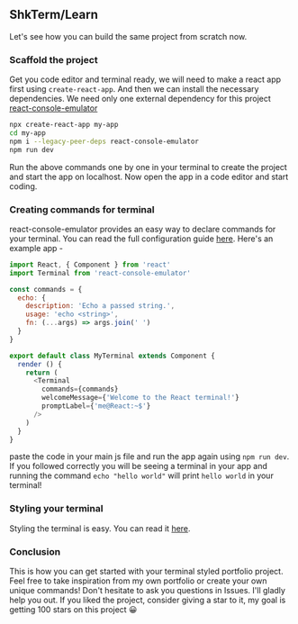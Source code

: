 ## ShkTerm/Learn
Let's see how you can build the same project from scratch now.

### Scaffold the project
Get you code editor and terminal ready, we will need to make a react app first using `create-react-app`. And then we can install the necessary dependencies. We need only one external dependency for this project [react-console-emulator]()
```bash
npx create-react-app my-app
cd my-app
npm i --legacy-peer-deps react-console-emulator
npm run dev
```
Run the above commands one by one in your terminal to create the project and start the app on localhost. Now open the app in a code editor and start coding.

### Creating commands for terminal
react-console-emulator provides an easy way to declare commands for your terminal. You can read the full configuration guide [here](https://github.com/linuswillner/react-console-emulator/blob/master/docs/CONFIG.md).
Here's an example app -
```js
import React, { Component } from 'react'
import Terminal from 'react-console-emulator'

const commands = {
  echo: {
    description: 'Echo a passed string.',
    usage: 'echo <string>',
    fn: (...args) => args.join(' ')
  }
}

export default class MyTerminal extends Component {
  render () {
    return (
      <Terminal
        commands={commands}
        welcomeMessage={'Welcome to the React terminal!'}
        promptLabel={'me@React:~$'}
      />
    )
  }
}
```
paste the code in your main js file and run the app again using `npm run dev`. If you followed correctly you will be seeing a terminal in your app and running the command `echo "hello world"` will print `hello world` in your terminal! 

### Styling your terminal
Styling the terminal is easy. You can read it [here](https://github.com/linuswillner/react-console-emulator/blob/master/docs/CONFIG.md#re-styling).

### Conclusion
This is how you can get started with your terminal styled portfolio project. Feel free to take inspiration from my own portfolio or create your own unique commands! Don't hesitate to ask you questions in Issues. I'll gladly help you out. If you liked the project, consider giving a star to it, my goal is getting 100 stars on this project 😀
